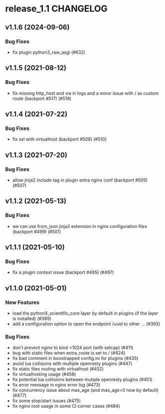 # release_1.1 CHANGELOG

## v1.1.6 (2024-09-06)

### Bug Fixes

- fix plugin python3_raw_asgi (#632)

## v1.1.5 (2021-08-12)

### Bug Fixes

- fix missing http_host and via in logs and a minor issue with / as custom route (backport #517) (#519)

## v1.1.4 (2021-07-22)

### Bug Fixes

- fix ssl with virtualhost (backport #508) (#510)

## v1.1.3 (2021-07-20)

### Bug Fixes

- allow jinja2 include tag in plugin extra nginx conf (backport #505) (#507)

## v1.1.2 (2021-05-13)

### Bug Fixes

- we can use from_json jinja2 extension in nginx configuration files (backport #499) (#501)

## v1.1.1 (2021-05-10)

### Bug Fixes

- fix a plugin context issue (backport #495) (#497)

## v1.1.0 (2021-05-01)

### New Features

- load the pythonX_scientific_core layer by default in plugins (if the layer is installed) (#389)
- add a configuration option to open the endpoint /uuid to other … (#393)

### Bug Fixes

- don't prevent nginx to bind <1024 port (with setcap) (#411)
- bug with static files when extra_route is set to / (#424)
- fix bad comment in boostrapped config.ini for plugins (#435)
- avoid lua collisions with multiple openresty plugins (#447)
- fix static files routing with virtualhost (#452)
- fix virtualhosting usage (#456)
- fix potential lua collisions between mutiple openresty plugins (#451)
- fix error message in nginx error log (#473)
- fix concurrency issue about max_age (and max_age=0 now by default) (#477)
- fix some stop/start issues (#475)
- fix nginx root usage in some CI corner cases (#484)



